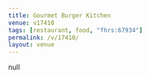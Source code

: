 ```yaml
---
title: Gourmet Burger Kitchen
venue: v17410
tags: [restaurant, food, "fhrs:67934"]
permalink: /v/17410/
layout: venue
---
```

null